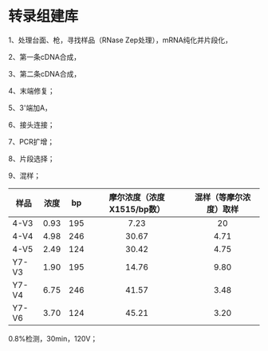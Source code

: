 # 转录组建库

1、处理台面、枪，寻找样品（RNase Zep处理），mRNA纯化并片段化，

2、第一条cDNA合成，

3、第二条cDNA合成，

4、末端修复；

5、3'端加A，

6、接头连接；

7、PCR扩增；

8、片段选择；

9、混样；

|样品 | 浓度 | bp | 摩尔浓度（浓度X1515/bp数） | 混样（等摩尔浓度）取样
| ------------- |:-------------:| :-------------:| :-------------:| :-------------:| 
|4-V3 | 0.93 | 195 | 7.23 | 20
|4-V4 | 4.98 | 246 | 30.67 | 4.71
|4-V5 | 2.49 | 124 | 30.42 | 4.75
|Y7-V3 | 1.90 | 195 | 14.76 | 9.80
|Y7-V4 | 6.75 | 246 | 41.57 | 3.48
|Y7-V6 | 3.70 | 124 | 45.21 | 3.20

0.8%检测，30min，120V；
